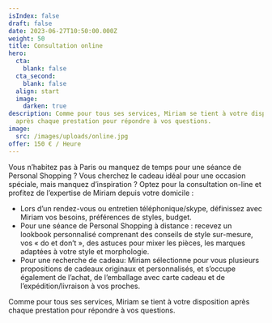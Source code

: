 ```yaml
---
isIndex: false
draft: false
date: 2023-06-27T10:50:00.000Z
weight: 50
title: Consultation online
hero:
  cta:
    blank: false
  cta_second:
    blank: false
  align: start
  image:
    darken: true
description: Comme pour tous ses services, Miriam se tient à votre disposition
  après chaque prestation pour répondre à vos questions.
image:
  src: /images/uploads/online.jpg
offer: 150 € / Heure
---
```

Vous n’habitez pas à Paris ou manquez de temps pour une séance de Personal Shopping ? Vous cherchez le cadeau idéal pour une occasion spéciale, mais manquez d’inspiration ? Optez pour la consultation on-line et profitez de l’expertise de Miriam depuis votre domicile :

* Lors d’un rendez-vous ou entretien téléphonique/skype, définissez avec Miriam vos besoins, préférences de styles, budget.
* Pour une séance de Personal Shopping à distance : recevez un lookbook personnalisé comprenant des conseils de style sur-mesure, vos « do et don’t », des astuces pour mixer les pièces, les marques adaptées à votre style et morphologie.
* Pour une recherche de cadeau: Miriam sélectionne pour vous plusieurs propositions de cadeaux originaux et personnalisés, et s’occupe également de l’achat, de l’emballage avec carte cadeau et de l’expédition/livraison à vos proches.

Comme pour tous ses services, Miriam se tient à votre disposition après chaque prestation pour répondre à vos questions.

